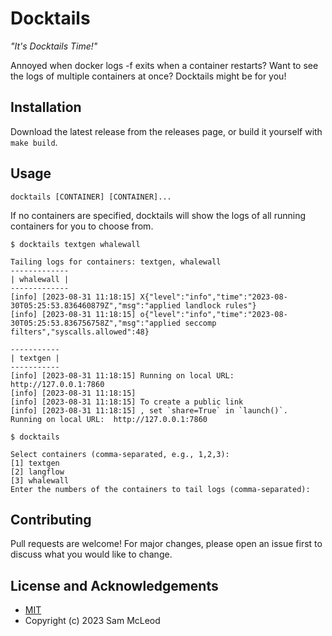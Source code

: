 # Docktails

_"It's Docktails Time!"_

Annoyed when docker logs -f exits when a container restarts? Want to see the logs of multiple containers at once? Docktails might be for you!


## Installation

Download the latest release from the releases page, or build it yourself with `make build`.

## Usage

```shell
docktails [CONTAINER] [CONTAINER]...
```

If no containers are specified, docktails will show the logs of all running containers for you to choose from.

```log
$ docktails textgen whalewall

Tailing logs for containers: textgen, whalewall
-------------
| whalewall |
-------------
[info] [2023-08-31 11:18:15] X{"level":"info","time":"2023-08-30T05:25:53.836460879Z","msg":"applied landlock rules"}
[info] [2023-08-31 11:18:15] o{"level":"info","time":"2023-08-30T05:25:53.836756758Z","msg":"applied seccomp filters","syscalls.allowed":48}

-----------
| textgen |
-----------
[info] [2023-08-31 11:18:15] Running on local URL:  http://127.0.0.1:7860
[info] [2023-08-31 11:18:15]
[info] [2023-08-31 11:18:15] To create a public link
[info] [2023-08-31 11:18:15] , set `share=True` in `launch()`.
Running on local URL:  http://127.0.0.1:7860
```

```log
$ docktails

Select containers (comma-separated, e.g., 1,2,3):
[1] textgen
[2] langflow
[3] whalewall
Enter the numbers of the containers to tail logs (comma-separated):
```

## Contributing

Pull requests are welcome! For major changes, please open an issue first to discuss what you would like to change.

## License and Acknowledgements

- [MIT](LICENSE)
- Copyright (c) 2023 Sam McLeod